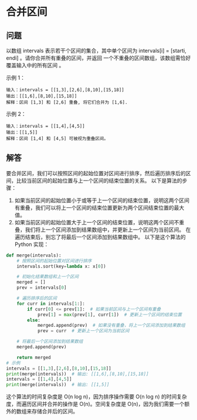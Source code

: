 # 合并区间
## 问题
以数组 intervals 表示若干个区间的集合，其中单个区间为 intervals[i] = [starti, endi] 。请你合并所有重叠的区间，并返回 一个不重叠的区间数组，该数组需恰好覆盖输入中的所有区间 。



示例 1：
```
输入：intervals = [[1,3],[2,6],[8,10],[15,18]]
输出：[[1,6],[8,10],[15,18]]
解释：区间 [1,3] 和 [2,6] 重叠, 将它们合并为 [1,6].
```
示例 2：
```
输入：intervals = [[1,4],[4,5]]
输出：[[1,5]]
解释：区间 [1,4] 和 [4,5] 可被视为重叠区间。
```
## 解答
要合并区间，我们可以按照区间的起始位置对区间进行排序，然后遍历排序后的区间，比较当前区间的起始位置与上一个区间的结束位置的关系。
以下是算法的步骤：
1. 如果当前区间的起始位置小于或等于上一个区间的结束位置，说明这两个区间有重叠，我们可以将上一个区间的结束位置更新为两个区间结束位置的最大值。
2. 如果当前区间的起始位置大于上一个区间的结束位置，说明这两个区间不重叠，我们将上一个区间添加到结果数组中，并更新上一个区间为当前区间。
在遍历结束后，别忘了将最后一个区间添加到结果数组中。
以下是这个算法的 Python 实现：
```python
def merge(intervals):
    # 按照区间的起始位置对区间进行排序
    intervals.sort(key=lambda x: x[0])

    # 初始化结果数组和上一个区间
    merged = []
    prev = intervals[0]

    # 遍历排序后的区间
    for curr in intervals[1:]:
        if curr[0] <= prev[1]:  # 如果当前区间与上一个区间有重叠
            prev[1] = max(prev[1], curr[1])  # 更新上一个区间的结束位置
        else:
            merged.append(prev)  # 如果没有重叠，将上一个区间添加到结果数组
            prev = curr  # 更新上一个区间为当前区间

    # 将最后一个区间添加到结果数组
    merged.append(prev)

    return merged
# 示例
intervals = [[1,3],[2,6],[8,10],[15,18]]
print(merge(intervals))  # 输出: [[1,6],[8,10],[15,18]]
intervals = [[1,4],[4,5]]
print(merge(intervals))  # 输出: [[1,5]]
```
这个算法的时间复杂度是 O(n log n)，因为排序操作需要 O(n log n) 的时间复杂度，而遍历区间并合并的操作是 O(n)。空间复杂度是 O(n)，因为我们需要一个额外的数组来存储合并后的区间。

